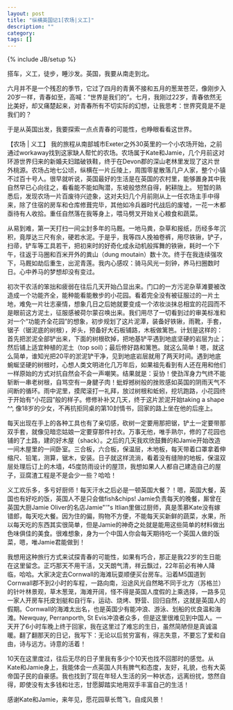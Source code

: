 ```yaml
---
layout: post
title: "纵横英国记1[农场|义工]"
description: ""
category: 
tags: []
---
```

{% include JB/setup %}

搭车，义工，徒步，睡沙发。英国，我要从南走到北。

六月并不是一个残忍的季节，它过了四月的青黄不接和五月的葱茏苍茫，像刚步入20岁一样，青春如至，高喊：“世界是我们的”。七月，我刚过22岁，青春依然无比美好，却又痛楚起来，对青春所有不切实际的幻想，让我思考：世界究竟是不是我们的？

于是从英国出发，我要探索一点点青春的可能性，也睁眼看看这世界。

【农场 | 义工】
我的旅程从南部城市Exeter之外30英里的一个小农场开始，之前通过workaway找到这家缺人帮忙的农场。农场属于Kate和Jamie，几个月前这对环游世界归来的新婚夫妇踏破铁鞋，终于在Devon郡的深山老林里发现了这片世外桃源。农场占地七公顷，纵横在一片丘陵上，周围零星散落几户人家，整个小镇不过百十号人。很早就听说，英国最好的生活是在英国的农村里，能够置身其中我自然早已心向往之，看看能不能如陶潜，东坡般悠然自得，躬耕陇上。
短暂的熟悉后，发现农场一片百废待兴迹象，这对夫妇几个月前刚从上一任农场主手中得来，除了住宿的房车和仓库修葺完毕，其他如冷兵器时代战后的废墟，一花一木都亟待有人收拾。重任自然落在我等身上，喂马劈叉开始关心粮食和蔬菜。

从易到难，第一天打扫一间尘封多年的马厩。一地马粪，杂草和报纸，历经多年沉积，竟厚达三尺有余，硬若水泥。于是乎，我等四人挽袖卷裤，用尽铁锹，铲子，扫帚，铲车等工具若干，把初来时的好奇化成永动机般挥舞的铁锹，耗时一个下午，往返于马圈和百米开外的粪山（dung moutain）数十次。终于在我连续强攻下，马厩如劫后重生，出泥青莲。我内心感叹：骑马风光一刻钟，养马扫圈数时日。心中养马的梦想却没有变过。

初次干农活的笨拙和疲弱在往后几天开始凸显出来。门口的一方污泥杂草滩要被改造成一个功能齐全，能种能看能散步的小花园。看着完全没有被征服过的一片土地，难免一片壮志豪情，想象几日之后她就要变成一个浓妆淡抹总相宜的花园而不是眼前这方泥土，征服感被荷尔蒙召唤出来。我们用尽了一切看到过的审美标准和对一个“功能齐全花园”的想象，初步规划了这片泥潭，装备好铁锹，雨靴，手套，锯子（锯泥底的树根），斧头，预备好大石板铺路，木板做篱笆。计划是这样的：首先把淤泥全部铲出来，下面的树根砍掉，把地基铲平遇到地底坚硬的岩层为止；然后铺上适宜种植的泥土（top soil)；最后修好路和篱笆。就这么简单！嗯，就这么简单，谁知光把20平的淤泥铲干净，见到地底岩层就用了两天时间。遇到地底蜿蜒坚硬的树根时，心想人类文明进化几万年后，如果祖先看到有人还在用和他们一样原始的方式对抗自然会不会一声嘲笑。结果就是：妥协！使劲浑身力气终不能斩断一串老树根，自骂空有一身腱子肉！蚍蜉撼树般的挫败感如英国的阴雨天气不间断的循环。雨中泥里，摸爬滚打一礼拜，放过树根和蚯蚓，挖坑跑路，小花园终于开始有“小花园”般的样子。修修补补又几天，终于这片淤泥开始taking a shape ^^, 像18岁的少女，不再抗拒同桌的第10封情书，回家的路上坐在他的后座上。

每天出现在手上的各种工具也有了亲切感，砍树一定要用那把锯，铲土一定要带那双手套，就像见暗恋姑娘一定要穿那件衬衣。万事无他，唯手熟尔，修的了花园也铺的了土路，建的好木屋（shack）。之后的几天我欢欣鼓舞的和Jamie开始改造一间木屋里的一间卧室。三合板，六合板，保温层，木地板，每天带着口罩拿着伸缩尺、铅笔，测算，锯木，安装。日子就这样流淌，看着没有缝隙的地板，保温双层处理后订上的木墙，45度防雨设计的屋顶，我想如果人人都自己建造自己的屋子，豆腐渣工程是不是会少一些？哈哈！

义工欢乐多，多亏好厨师！每天汗水之后必是一顿英国大餐？！嗯，英国大餐，英国也有好吃的饭，英国人不是只会做fish&chips! Jamie负责每天的晚餐，厮曾在英国大厨Jamie Oliver的名店Jamie"'"s Itlian里做过厨师，真是羡慕Kate没有嫁错郎，每天吃大餐。因为住的偏，购物不方便，不能每天买新鲜的蔬菜，水果，所以每天吃的东西其实很简单，但是Jamie的神奇之处就是能用这些简单的材料做出色味俱佳的美食。很难想象，身为一个中国人你会每天期待吃一个英国人做的饭菜，嗯，唯Jamie君能做到！

我想用这种旅行方式来试探青春的可能性，如果有巧合，那正是我22岁的生日能在这里留念。正巧那天不用干活，又天朗气清，祥云飘过，22年前必有神人降临，哈哈。大家决定去Cornwall的海滩玩耍顺便买台房车。沿着M5国道到Cornwall郡不到2小时的车程，一路向南，沿途风光自然略不同于北方（苏格兰）的针叶林景观，草木葱茏，海滩开阔，怪不得是英国人度假的上乘选择，一路多见一家人开房车托皮划艇和自行车，运动、烧烤、野营、回归自然，这就是英国人的假期。Cornwall的海滩太出名，也是英国少有能冲浪、游泳、划船的优良温和海滩。Newquay, Perranporth, St Evis冲浪者众多，但是这里很难见到中国人。一天开了6小时车晚上终于回家，我在这里过了难忘的生日，虽然简陋但是真诚温暖。翻了翻那天的日记，我写下：无论以后贫穷富有，得志失意，不要忘了爱和自由，诗与远方。诗意的活着！

10天在这里度过，往后无尽的日子里我有多少个10天也找不回那时的感觉。从Kate和Jamie身上，我能体会一点英国人共有脾气和态度，友好，礼貌，也有大英帝国子民的自豪感。我也找到了现在年轻人生活的另一种状态，远离纷扰，悠然自得，即使没有太多钱和壮志，甘愿脚踏实地用双手丰富自己的生活！

感谢Kate和Jamie，来年见，愿花园草长莺飞，自成风景！











